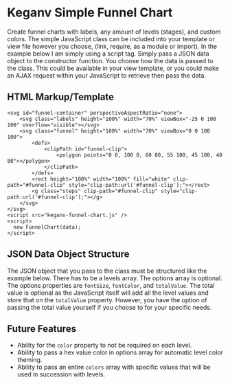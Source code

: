 # Keganv Simple Funnel Chart

Create funnel charts with labels, any amount of levels (stages), and custom colors. The simple JavaScript class can be included into
your template or view file however you choose, (link, require, as a module or import). In the example below I am simply using a
script tag. Simply pass a JSON data object to the constructor function. You choose how the data is passed to the class.
This could be available in your view template, or you could make an AJAX request within your JavaScript to retrieve then pass the data.

## HTML Markup/Template
    <svg id="funnel-container" perspectiveAspectRatio="none">
        <svg class="labels" height="100%" width="70%" viewBox="-25 0 100 100" overflow="visible"></svg>
        <svg class="funnel" height="100%" width="70%" viewBox="0 0 100 100">
            <defs>
                <clipPath id="funnel-clip">
                    <polygon points="0 0, 100 0, 60 80, 55 100, 45 100, 40 80"></polygon>
                </clipPath>
            </defs>
            <rect height="100%" width="100%" fill="white" clip-path="#funnel-clip" style="clip-path:url('#funnel-clip');"></rect>
            <g class="steps" clip-path="#funnel-clip" style="clip-path:url('#funnel-clip');"></g>
        </svg>
    </svg>
    <script src="keganv-funnel-chart.js" />
    <script>
      new FunnelChart(data);
    </script>

## JSON Data Object Structure

The JSON object that you pass to the class must be structured like the example below. There has to be a levels array. The options array
is optional. The options properties are `fontSize`, `fontColor`, and `totalValue`. The total value is optional as the JavaScript itself
will add all the level values and store that on the `totalValue` property. However, you have the option of passing the total value
yourself if you choose to for your specific needs.


## Future Features

- Ability for the `color` property to not be required on each level.
- Ability to pass a hex value color in options array for automatic level color theming.
- Ability to pass an entire `colors` array with specific values that will be used in succession with levels.
  
